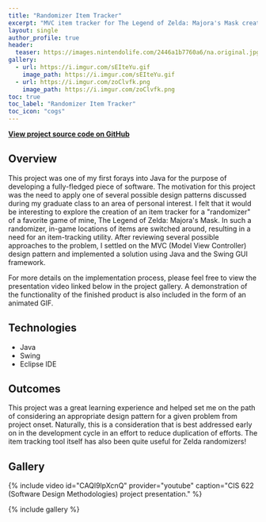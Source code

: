 ```yaml
---
title: "Randomizer Item Tracker"
excerpt: "MVC item tracker for The Legend of Zelda: Majora's Mask created using Java."
layout: single
author_profile: true
header:
  teaser: https://images.nintendolife.com/2446a1b7760a6/na.original.jpg
gallery:
  - url: https://i.imgur.com/sEIteYu.gif
    image_path: https://i.imgur.com/sEIteYu.gif
  - url: https://i.imgur.com/zoClvfk.png
    image_path: https://i.imgur.com/zoClvfk.png
toc: true
toc_label: "Randomizer Item Tracker"
toc_icon: "cogs"
---
```


**[View project source code on GitHub](https://github.com/griesenj/ZeldaTracker)**

## Overview

This project was one of my first forays into Java for the purpose of developing a fully-fledged piece of software. The motivation for this project was the need to apply one of several possible design patterns discussed during my graduate class to an area of personal interest. I felt that it would be interesting to explore the creation of an item tracker for a "randomizer" of a favorite game of mine, The Legend of Zelda: Majora's Mask. In such a randomizer, in-game locations of items are switched around, resulting in a need for an item-tracking utility. After reviewing several possible approaches to the problem, I settled on the MVC (Model View Controller) design pattern and implemented a solution using Java and the Swing GUI framework.

For more details on the implementation process, please feel free to view the presentation video linked below in the project gallery. A demonstration of the functionality of the finished product is also included in the form of an animated GIF.

## Technologies

* Java
* Swing
* Eclipse IDE

## Outcomes

This project was a great learning experience and helped set me on the path of considering an appropriate design pattern for a given problem from project onset. Naturally, this is a consideration that is best addressed early on in the development cycle in an effort to reduce duplication of efforts. The item tracking tool itself has also been quite useful for Zelda randomizers!

## Gallery

{% include video id="CAQl9lpXcnQ" provider="youtube" caption="CIS 622 (Software Design Methodologies) project presentation." %}

{% include gallery %}
